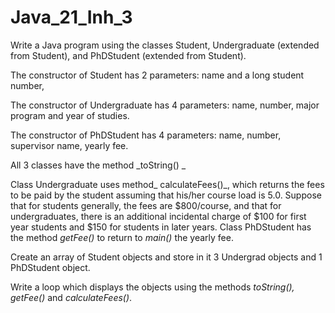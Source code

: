 # Java_21_Inh_3

Write a Java program using the classes Student, Undergraduate (extended from Student), and PhDStudent (extended from Student).  

The constructor of Student has 2 parameters:  name and a long student number, 

The constructor of Undergraduate has 4 parameters: name, number, major program and year of studies. 

The constructor of PhDStudent has 4 parameters: name, number, supervisor name, yearly fee.

All 3 classes have the method _toString() _

Class Undergraduate uses method_ calculateFees()_, which returns the fees to be paid by the student assuming that his/her course load is 5.0. Suppose that for students generally, the fees are $800/course, and that for undergraduates, there is an additional incidental charge of $100 for first year students and $150 for students in later years.
Class PhDStudent has the method _getFee()_ to return to _main()_ the yearly fee.

Create an array of Student objects and store in it 3 Undergrad objects and 1 PhDStudent object.

Write a loop which displays the objects using the methods _toString(),_ _getFee()_ and _calculateFees()_.

